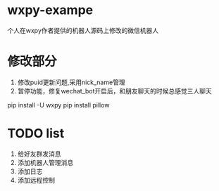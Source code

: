 # wxpy-exampe
个人在wxpy作者提供的机器人源码上修改的微信机器人

# 修改部分
1. 修改puid更新问题,采用nick_name管理
2. 暂停功能，修复wechat_bot开启后，和朋友聊天的时候总感觉三人聊天


pip install -U wxpy
pip install pillow

# TODO list

1. 给好友群发消息
2. 添加机器人管理消息
3. 添加日志
4. 添加远程控制
